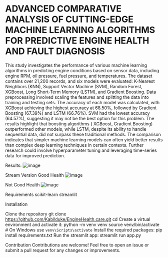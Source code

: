 # ADVANCED COMPARATIVE ANALYSIS OF CUTTING-EDGE MACHINE LEARNING ALGORITHMS FOR PREDICTIVE ENGINE HEALTH AND FAULT DIAGNOSIS
This study investigates the performance of various machine learning algorithms in predicting engine conditions based on sensor data, including engine RPM, oil pressure, fuel pressure, and temperatures. The dataset contains over 21,200 records, and six models were evaluated: K-Nearest Neighbors (KNN), Support Vector Machine (SVM), Random Forest, XGBoost, Long Short-Term Memory (LSTM), and Gradient Boosting. Data preprocessing involved scaling the features and splitting the data into training and testing sets. The accuracy of each model was calculated, with XGBoost achieving the highest accuracy at 68.50%, followed by Gradient Boosting (67.39%) and LSTM (66.76%). SVM had the lowest accuracy (64.57%), suggesting it may not be the best option for this problem. 
The results highlight that boosting algorithms ( XGBoost, Gradient Boosting) outperformed other models, while LSTM, despite its ability to handle sequential data, did not surpass these traditional methods. The comparison indicates that simpler machine learning models can often yield better results than complex deep learning techniques in certain contexts. Further research could involve hyperparameter tuning and leveraging time-series data for improved prediction.

Results: 
![image](https://github.com/user-attachments/assets/3b8a6b87-4415-4d15-9334-d15e93039d5d)


Stream Version 
Good Health
![image](https://github.com/user-attachments/assets/a258c225-ce46-49f3-9184-b4bb81955955)

Not Good Health
![image](https://github.com/user-attachments/assets/cb8194d8-6064-42cc-8bc1-0622d49e3241)

Requirements
scikit-learn
streamlit

Installation

Clone the repository
  git clone https://github.com/Kabilduke/EngineHealth.care.git
  cd
Create a virtual environment and activate it:
   python -m venv venv
   source venv/bin/activate  # On Windows use `venv\Scripts\activate`
Install the required packages:
   pip install requirements.txt
Run the streamlit app:
   streamlit run app.py
   
Contribution
Contributions are welcome! Feel free to open an issue or submit a pull request for any changes or improvements.

